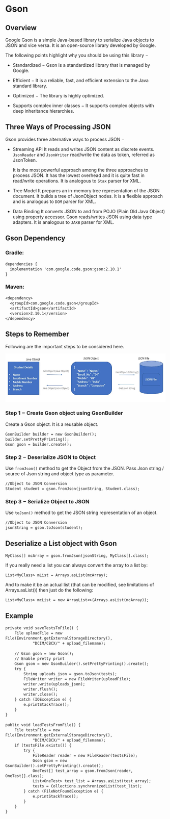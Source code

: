 # Gson

## Overview

Google Gson is a simple Java-based library to serialize Java objects to JSON and vice versa. It is an open-source library developed by Google.

The following points highlight why you should be using this library −

- Standardized − Gson is a standardized library that is managed by Google.

- Efficient − It is a reliable, fast, and efficient extension to the Java standard library.

- Optimized − The library is highly optimized.

- Supports complex inner classes − It supports complex objects with deep inheritance hierarchies.

## Three Ways of Processing JSON

Gson provides three alternative ways to process JSON −

- Streaming API
    It reads and writes JSON content as discrete events. `JsonReader` and `JsonWriter` read/write the data as token, referred as JsonToken.

    It is the most powerful approach among the three approaches to process JSON. It has the lowest overhead and it is quite fast in read/write operations. It is analogous to `Stax` parser for XML.

- Tree Model
    It prepares an in-memory tree representation of the JSON document. It builds a tree of JsonObject nodes. It is a flexible approach and is analogous to `DOM` parser for XML.

- Data Binding
    It converts JSON to and from POJO (Plain Old Java Object) using property accessor. Gson reads/writes JSON using data type adapters. It is analogous to `JAXB` parser for XML.    

## Gson Dependency

### Gradle:

```
dependencies {
  implementation 'com.google.code.gson:gson:2.10.1'
}
```

### Maven:
```
<dependency>
  <groupId>com.google.code.gson</groupId>
  <artifactId>gson</artifactId>
  <version>2.10.1</version>
</dependency>    
```

## Steps to Remember

Following are the important steps to be considered here.

<img src="figs/1_CRpYzG7D1q0MtyQn8F5bdw.webp">

### Step 1 − Create Gson object using GsonBuilder

Create a Gson object. It is a reusable object.

```
GsonBuilder builder = new GsonBuilder(); 
builder.setPrettyPrinting(); 
Gson gson = builder.create();
```

### Step 2 − Deserialize JSON to Object

Use `fromJson()` method to get the Object from the JSON. Pass Json string / source of Json string and object type as parameter.

```
//Object to JSON Conversion 
Student student = gson.fromJson(jsonString, Student.class);
```

### Step 3 − Serialize Object to JSON

Use `toJson()` method to get the JSON string representation of an object.

```
//Object to JSON Conversion   
jsonString = gson.toJson(student); 
```

## Deserialize a List<T> object with Gson

```
MyClass[] mcArray = gson.fromJson(jsonString, MyClass[].class);
```

If you really need a list you can always convert the array to a list by:
```
List<MyClass> mList = Arrays.asList(mcArray);
```

And to make it be an actual list (that can be modified, see limitations of Arrays.asList()) then just do the following:

```
List<MyClass> mcList = new ArrayList<>(Arrays.asList(mcArray));
```

## Example

```
private void saveTestsToFile() {
    File uploadFile = new File(Environment.getExternalStorageDirectory(),
            "DCIM/CBCX/" + upload_filename);

    // Gson gson = new Gson();
    // Enable pretty print
    Gson gson = new GsonBuilder().setPrettyPrinting().create();
    try {
        String uploads_json = gson.toJson(tests);
        FileWriter writer = new FileWriter(uploadFile);
        writer.write(uploads_json);
        writer.flush();
        writer.close();
    } catch (IOException e) {
        e.printStackTrace();
    }
}

public void loadTestsFromFile() {
    File testsFile = new File(Environment.getExternalStorageDirectory(),
            "DCIM/CBCX/" + upload_filename);
    if (testsFile.exists()) {
        try {
            FileReader reader = new FileReader(testsFile);
            Gson gson = new GsonBuilder().setPrettyPrinting().create();
            OneTest[] test_array = gson.fromJson(reader, OneTest[].class);
            List<OneTest> test_list = Arrays.asList(test_array);
            tests = Collections.synchronizedList(test_list);
        } catch (FileNotFoundException e) {
            e.printStackTrace();
        }
    }
}
```
